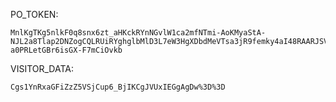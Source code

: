 PO_TOKEN:
```
MnlKgTKg5nlkF0q8snx6zt_aHKckRYnNGvlW1ca2mfNTmi-AoKMyaStA-NJL2a8Tlap2DNZogCQLRUiRYghglbMlD3L7eW3HgXDbdMeVTsa3jR9femky4aI48RAARJSV8mZaWRug7N-a0PRLetGBr6isGX-F7mCiOvkb
```
VISITOR_DATA:
```
Cgs1YnRxaGFiZzZ5VSjCup6_BjIKCgJVUxIEGgAgDw%3D%3D
```
